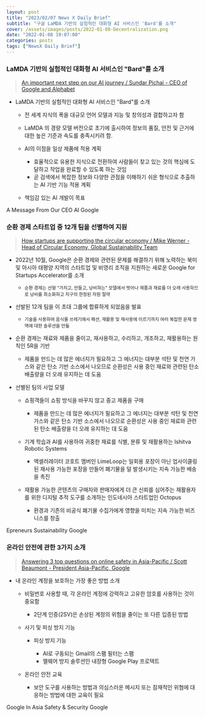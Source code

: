 ```yaml
---
layout: post
title: "2023/02/07 News X Daily Brief"
subtitle: "구글 LaMDA 기반의 실험적인 대화형 AI 서비스인 'Bard'를 소개"
cover: /assets/images/posts/2022-01-08-Decentralization.png
date: "2022-01-08 19:07:00"
categories: posts
tags: ["NewsX Daily Brief"]
---
```


### __LaMDA 기반의 실험적인 대화형 AI 서비스인 "Bard"를 소개__

> [An important next step on our AI journey / Sundar Pichai - CEO of Google and Alphabet](https://blog.google/technology/ai/bard-google-ai-search-updates/)

- LaMDA 기반의 실험적인 대화형 AI 서비스인 "Bard"를 소개

    - 전 세계 지식의 폭을 대규모 언어 모델과 지능 및 창의성과 결합하고자 함
    - LaMDA 의 경량 모델 버전으로 초기에 출시하여 정보의 품질, 안전 및 근거에 대한 높은 기준과 속도를 충족시키려 함.
    - AI의 이점을 일상 제품에 적용 계획

        - 효율적으로 유용한 지식으로 전환하여 사람들이 찾고 있는 것의 핵심에 도달하고 작업을 완료할 수 있도록 하는 것임
        - 곧 검색에서 복잡한 정보와 다양한 관점을 이해하기 쉬운 형식으로 추출하는 AI 기반 기능 적용 계획

    - 책임감 있는 AI 개발이 목표

<span class="badge badge-outline-secondary">A Message From Our CEO</span>
<span class="badge badge-outline-secondary">AI</span>
<span class="badge badge-outline-secondary">Google</span>

### __순환 경제 스타트업 중 12개 팀을 선별하여 지원__

> [How startups are supporting the circular economy / Mike Werner - Head of Circular Economy, Global Sustainability Team](https://www.blog.google/outreach-initiatives/entrepreneurs/circular-economy-accelerator/)


- 2022년 10월, Google은 순환 경제와 관련된 문제를 해결하기 위해 노력하는 북미 및 아시아 태평양 지역의 스타트업 및 비영리 조직을 지원하는 새로운 Google for Startups Accelerator를 소개

    - <small>순환 경제는 선형 "가지고, 만들고, 낭비하는" 모델에서 벗어나 제품과 재료를 더 오래 사용하므로 낭비를 최소화하고 지구의 한정된 자원 절약</small>

- 선발된 12개 팀을 이 초대 그룹에 합류하게 되었음을 발표

    - <small> 기술을 사용하여 음식물 쓰레기에서 패션, 재활용 및 재사용에 이르기까지 여러 복잡한 문제 영역에 대한 솔루션을 만듦</small>

- 순환 경제는 재료와 제품을 줄이고, 재사용하고, 수리하고, 개조하고, 재활용하는 원칙인 5R을 기반

    - 제품을 만드는 데 많은 에너지가 필요하고 그 에너지는 대부분 석탄 및 천연 가스와 같은 탄소 기반 소스에서 나오므로 순환성은 사용 중인 재료와 관련된 탄소 배출량을 더 오래 유지하는 데 도움

- 선별된 팀의 사업 모델

    - 쇼핑객들이 쇼핑 방식을 바꾸지 않고 중고 제품을 구매

        - 제품을 만드는 데 많은 에너지가 필요하고 그 에너지는 대부분 석탄 및 천연 가스와 같은 탄소 기반 소스에서 나오므로 순환성은 사용 중인 재료와 관련된 탄소 배출량을 더 오래 유지하는 데 도움

    - 기계 학습과 AI를 사용하여 귀중한 재료를 식별, 분류 및 재활용하는 Ishitva Robotic Systems

        - 액셀러레이터 코호트 멤버인 LimeLoop는 일회용 포장이 아닌 업사이클링된 재사용 가능한 포장을 만들어 폐기물을 덜 발생시키는 지속 가능한 배송을 촉진

    - 재활용 가능한 콘텐츠의 구매자와 판매자에게 더 큰 신뢰를 심어주는 재활용자를 위한 디지털 추적 도구를 소개하는 인도네시아 스타트업인 Octopus

        -  환경과 기존의 비공식 폐기물 수집가에게 영향을 미치는 지속 가능한 비즈니스를 창출

<span class="badge badge-outline-secondary">Epreneurs</span>
<span class="badge badge-outline-secondary">Sustainability</span>
<span class="badge badge-outline-secondary">Google</span>

### __온라인 안전에 관한 3가지 소개__

> [Answering 3 top questions on online safety in Asia-Pacific / Scott Beaumont - President Asia-Pacific, Google](https://www.blog.google/around-the-globe/google-asia/answering-3-top-questions-on-online-safety-in-asia-pacific/)

- 내 온라인 계정을 보호하는 가장 좋은 방법 소개

    - 비밀번호 사용할 때, 각 온라인 계정에 강력하고 고유한 암호를 사용하는 것이 중요함

        - 2단계 인증(2SV)은 손상된 계정의 위험을 줄이는 또 다른 입증된 방법

    - 사기 및 피싱 방지 기능

        - 피싱 방지 기능

            - AI로 구동되는 Gmail의 스팸 필터는 스팸
            - 맬웨어 방지 솔루션인 내장형 Google Play 프로텍트

    - 온라인 안전 교육

        - 보안 도구를 사용하는 방법과 의심스러운 메시지 또는 잠재적인 위협에 대응하는 방법에 대한 교육이 필요

<span class="badge badge-outline-secondary">Google In Asia</span>
<span class="badge badge-outline-secondary">Safety & Security</span>
<span class="badge badge-outline-secondary">Google</span>
